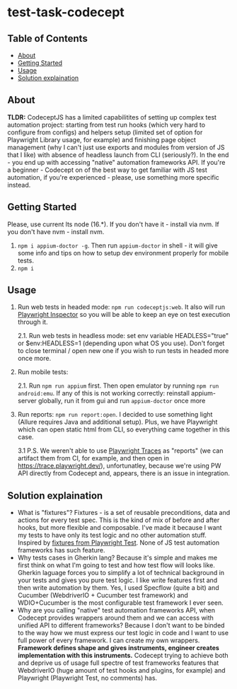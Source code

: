 <h1> test-task-codecept </h1>

<h2> Table of Contents </h2>

- [About](#about)
- [Getting Started](#getting_started)
- [Usage](#usage)
- [Solution explaination](#explain)

<h2 id="about"> About </h2>

**TLDR:** CodeceptJS has a limited capabilitites of setting up complex test automation project: starting from test run hooks (which very hard to configure from configs) and helpers setup (limited set of option for Playwright Library usage, for example) and finishing page object management (why I can't just use exports and modules from version of JS that I like) with absence of headless launch from CLI (seriously?). In the end - you end up with accessing "native" automation frameworks API. If you're a beginner - Codecept on of the best way to get familiar with JS test automation, if you're experienced - please, use something more specific instead.

<h2 id="getting_started"> Getting Started </h2>

Please, use current lts node (16.*). If you don't have it - install via nvm. If you don't have nvm - install nvm.

1. `npm i appium-doctor -g`. Then run `appium-doctor` in shell - it will give some info and tips on how to setup dev environment properly for mobile tests.
2. `npm i`


<h2 id="usage"> Usage </h2>

1. Run web tests in headed mode: `npm run codeceptjs:web`. It also will run[ Playwright Inspector](https://playwright.dev/docs/inspector) so you will be able to keep an eye on test execution through it.
    
    2.1. Run web tests in headless mode: set env variable HEADLESS="true" or $env:HEADLESS=1 (depending upon what OS you use). Don't forget to close terminal / open new one if you wish to run tests in headed more once more.

2. Run mobile tests: 

    2.1. Run `npm run appium` first. Then open emulator by running `npm run android:emu`. If any of this is not working correctly: reinstall appium-server globally, run it from gui and run `appium-doctor` once more

3. Run reports: `npm run report:open`. I decided to use something light (Allure requires Java and additional setup). Plus, we have Playwright which can open static html from CLI, so everything came together in this case. 

    3.1 P.S. We weren't able to use [Playwright Traces](https://playwright.dev/docs/trace-viewer) as "reports" (we can artifact them from CI, for example, and then open in https://trace.playwright.dev/), unfortunatley, because we're using PW API directly from Codecept and, appears, there is an issue in integration.

<h2 id="explain"> Solution explaination </h2>

- What is "fixtures"? Fixtures - is a set of reusable preconditions, data and actions for every test spec. This is the kind of mix of before and after hooks, but more flexible and composable. I've made it because I want my tests to have only its test logic and no other automation stuff. Inspired by [fixtures from Playwright Test](https://playwright.dev/docs/test-fixtures). None of JS test automation frameworks has such feature.
- Why tests cases in Gherkin lang? Because it's simple and makes me first think on what I'm going to test and how test flow will looks like. Gherkin laguage forces you to simplify a lot of technical background in your tests and gives you pure test logic. I like write features first and then write automation by them. Yes, I used Specflow (quite a bit) and Cucumber (WebdriverIO + Cucumber test framework) and WDIO+Cucumber is the most configurable test framework I ever seen.  
- Why are you calling "native" test automation frameworks API, when Codecept provides wrappers around them and we can access with unified API to different frameworks? Because I don't want to be binded to the way how we must express our test logic in code and I want to use full power of every framework. I can create my own wrappers. **Framework defines shape and gives instruments, engineer creates implementation with this instruments.** Codecept trying to achieve both and deprive us of usage full spectre of test frameworks features that WebdriverIO (huge amount of test hooks and plugins, for example) and Playwright (Playwright Test, no comments) has.